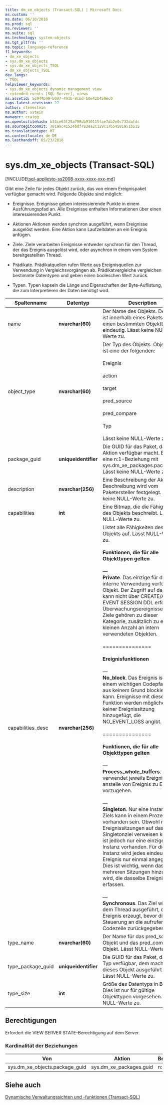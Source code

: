 ```yaml
---
title: dm_xe_objects (Transact-SQL) | Microsoft Docs
ms.custom: ''
ms.date: 06/10/2016
ms.prod: sql
ms.reviewer: ''
ms.suite: sql
ms.technology: system-objects
ms.tgt_pltfrm: ''
ms.topic: language-reference
f1_keywords:
- dm_xe_objects
- sys.dm_xe_objects
- sys.dm_xe_objects_TSQL
- dm_xe_objects_TSQL
dev_langs:
- TSQL
helpviewer_keywords:
- sys.dm_xe_objects dynamic management view
- extended events [SQL Server], views
ms.assetid: 5d944b99-b097-491b-8cbd-b0e42b459ec0
caps.latest.revision: 22
author: stevestein
ms.author: sstein
manager: craigg
ms.openlocfilehash: b34ce63f29a798db910115fae7db2e0c732dafdc
ms.sourcegitcommit: 7019ac41524bdf783ea2c129c17b54581951b515
ms.translationtype: MT
ms.contentlocale: de-DE
ms.lasthandoff: 05/23/2018
---
```

# <a name="sysdmxeobjects-transact-sql"></a>sys.dm_xe_objects (Transact-SQL)
[!INCLUDE[tsql-appliesto-ss2008-xxxx-xxxx-xxx-md](../../includes/tsql-appliesto-ss2008-xxxx-xxxx-xxx-md.md)]

  Gibt eine Zeile für jedes Objekt zurück, das von einem Ereignispaket verfügbar gemacht wird. Folgende Objekte sind möglich:  
  
-   Ereignisse. Ereignisse geben interessierende Punkte in einem Ausführungspfad an. Alle Ereignisse enthalten Informationen über einen interessierenden Punkt.  
  
-   Aktionen Aktionen werden synchron ausgeführt, wenn Ereignisse ausgelöst werden. Eine Aktion kann Laufzeitdaten an ein Ereignis anfügen.  
  
-   Ziele. Ziele verarbeiten Ereignisse entweder synchron für den Thread, der das Ereignis ausgelöst wird, oder asynchron in einem vom System bereitgestellten Thread.  
  
-   Prädikate. Prädikatquellen rufen Werte aus Ereignisquellen zur Verwendung in Vergleichsvorgängen ab. Prädikatvergleiche vergleichen bestimmte Datentypen und geben einen booleschen Wert zurück.  
  
-   Typen. Typen kapseln die Länge und Eigenschaften der Byte-Auflistung, die zum Interpretieren der Daten benötigt wird.  

 |Spaltenname|Datentyp|Description|  
|-----------------|---------------|-----------------|  
|name|**nvarchar(60)**|Der Name des Objekts. Der Name ist innerhalb eines Pakets für einen bestimmten Objekttyp eindeutig. Lässt keine NULL-Werte zu.|  
|object_type|**nvarchar(60)**|Der Typ des Objekts. Object_type ist eine der folgenden:<br /><br /> Ereignis<br /><br /> action<br /><br /> target<br /><br /> pred_source<br /><br /> pred_compare<br /><br /> Typ<br /><br /> Lässt keine NULL-Werte zu.|  
|package_guid|**uniqueidentifier**|Die GUID für das Paket, das diese Aktion verfügbar macht. Es gibt eine n:1-Beziehung mit sys.dm_xe_packages.package_id. Lässt keine NULL-Werte zu.|  
|description|**nvarchar(256)**|Eine Beschreibung der Aktion. Beschreibung wird vom Paketersteller festgelegt. Lässt keine NULL-Werte zu.|  
|capabilities|**int**|Eine Bitmap, die die Fähigkeiten des Objekts beschreibt. Lässt NULL-Werte zu.|  
|capabilities_desc|**nvarchar(256)**|Listet alle Fähigkeiten des Objekts auf. Lässt NULL-Werte zu.<br /><br /> **Funktionen, die für alle Objekttypen gelten**<br /><br /> —<br />                                **Private**. Das einzige für die interne Verwendung verfügbare Objekt. Der Zugriff auf das Objekt kann nicht über CREATE/ALTER EVENT SESSION DDL erfolgen. Überwachungsereignisse und Ziele gehören zu dieser Kategorie, zusätzlich zu einer kleinen Anzahl an intern verwendeten Objekten.<br /><br /> ===============<br /><br /> **Ereignisfunktionen**<br /><br /> —<br />                                **No_block**. Das Ereignis ist in einem wichtigen Codepfad, der aus keinem Grund blockieren kann. Ereignisse mit dieser Funktion werden möglicherweise keiner Ereignissitzung hinzugefügt, die NO_EVENT_LOSS angibt.<br /><br /> ===============<br /><br /> **Funktionen, die für alle Objekttypen gelten**<br /><br /> —<br />                                **Process_whole_buffers**. Das Ziel verwendet jeweils Ereignispuffer, anstelle von Ereignis zu Ereignis vorzugehen.<br /><br /> —<br />                        **Singleton**. Nur eine Instanz des Ziels kann in einem Prozess vorhanden sein. Obwohl mehrere Ereignissitzungen auf dasselbe Singletonziel verweisen können, ist jedoch nur eine einzige Instanz vorhanden. Für diese Instanz wird jedes eindeutige Ereignis nur einmal angegeben. Dies ist wichtig, wenn das Ziel mehreren Sitzungen hinzugefügt wird, die dasselbe Ereignis erfassen.<br /><br /> —<br />                                **Synchronous**. Das Ziel wird auf dem Thread ausgeführt, der das Ereignis erzeugt, bevor die Steuerung an die aufrufende Codezeile zurückgegeben wird.|  
|type_name|**nvarchar(60)**|Der Name für das pred_source-Objekt und das pred_compare-Objekt. Lässt NULL-Werte zu.|  
|type_package_guid|**uniqueidentifier**|Die GUID für das Paket, das den Typ verfügbar, dem macht für dieses Objekt ausgeführt wird. Lässt NULL-Werte zu.|  
|type_size|**int**|Größe des Datentyps in Bytes. Dies ist nur für gültige Objekttypen vorgesehen. Lässt NULL-Werte zu.|  
  
## <a name="permissions"></a>Berechtigungen  
 Erfordert die VIEW SERVER STATE-Berechtigung auf dem Server.  
  
### <a name="relationship-cardinalities"></a>Kardinalität der Beziehungen  
  
|Von|Aktion|Beziehung|  
|----------|--------|------------------|  
|sys.dm_xe_objects.package_guid|sys.dm_xe_packages.guid|n:1|  
  
## <a name="see-also"></a>Siehe auch  
 [Dynamische Verwaltungssichten und -funktionen &#40;Transact-SQL&#41;](~/relational-databases/system-dynamic-management-views/system-dynamic-management-views.md)  
  
  

